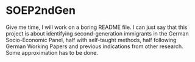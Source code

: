 # SOEP2ndGen

Give me time, I will work on a boring README file. I can just say that this project is about identifying second-generation immigrants in the German Socio-Economic Panel, half with self-taught methods, half following German Working Papers and previous indications from other research. Some approximation has to be done.
